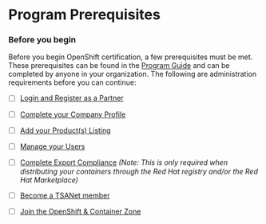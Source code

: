 # Program Prerequisites

### Before you begin

Before you begin OpenShift certification, a few prerequisites must be met. These prerequisites can be found in the [Program Guide](https://redhat-connect.gitbook.io/red-hat-partner-connect-general-guide/) and can be completed by anyone in your organization. The following are administration requirements before you can continue: 

* [ ] [Login and Register as a Partner](https://redhat-connect.gitbook.io/red-hat-partner-connect-general-guide/initial-onboarding/register)
* [ ] [Complete your Company Profile](https://redhat-connect.gitbook.io/red-hat-partner-connect-general-guide/managing-your-account/company-profile)
* [ ] [Add your Product\(s\) Listing ](https://redhat-connect.gitbook.io/red-hat-partner-connect-general-guide/managing-your-account/product-listing)
* [ ] [Manage your Users](https://redhat-connect.gitbook.io/red-hat-partner-connect-general-guide/managing-your-account/managing-users)
* [ ] [Complete Export Compliance](https://redhat-connect.gitbook.io/red-hat-partner-connect-general-guide/initial-onboarding/export-compliance) _\(Note: This is only required when distributing your containers through the Red Hat registry and/or the Red Hat Marketplace\)_
* [ ] [Become a TSANet member](https://redhat-connect.gitbook.io/red-hat-partner-connect-general-guide/initial-onboarding/tsanet)
* [ ] [Join the OpenShift & Container Zone](https://redhat-connect.gitbook.io/partner-guide-for-red-hat-openshift-and-container/program-on-boarding/request-container-zone-access) 









